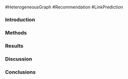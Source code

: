 #HeterogeneousGraph #Recommendation #LinkPrediction 

### Introduction

### Methods

### Results

### Discussion

### Conclusions
